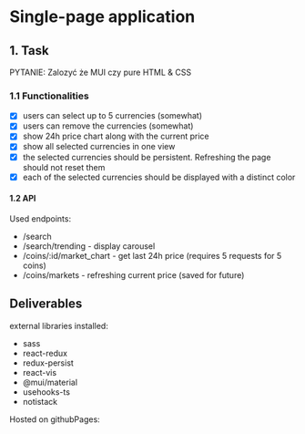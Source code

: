 # Single-page application

## 1. Task

PYTANIE: Zalozyć że MUI czy pure HTML & CSS

### 1.1 Functionalities

- [x] users can select up to 5 currencies (somewhat)
- [x] users can remove the currencies (somewhat)
- [x] show 24h price chart along with the current price
      <!-- refreshes every 3s -->
- [x] show all selected currencies in one view
      <!-- refreshes every 20s -->
- [x] the selected currencies should be persistent. Refreshing the page should not reset them
      <!-- redux persist -->
- [x] each of the selected currencies should be displayed with a distinct color

#### 1.2 API

Used endpoints:

- /search
- /search/trending - display carousel
- /coins/:id/market_chart - get last 24h price (requires 5 requests for 5 coins)
- /coins/markets - refreshing current price (saved for future)

## Deliverables

external libraries installed:

- sass
- react-redux
- redux-persist
- react-vis
- @mui/material
- usehooks-ts
- notistack

Hosted on githubPages: []()
